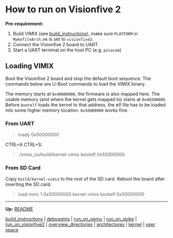 # How to run on Visionfive 2

**Pre-requirement:** 
1. Build VIMIX (see [build_instructions](build_instructions.md)), make sure `PLATFORM` in `MakefileArch.mk` is set to `visionfive2`.
2. Connect the Visionfive 2 board to UART.
3. Start a UART terminal on the host PC (e.g. `picocom`)


## Loading VIMIX

Boot the Visionfive 2 board and stop the default boot sequence. The commands below are U-Boot commands to load the VIMIX binary.

The memory starts at `0x40000000`, the firmware is also mapped here. The usable memory (and where the kernel gets mapped to) starts at `0x40200000`. Before `bootelf` loads the kernel to that address, the elf file has to be loaded into some higher memory location. `0x50000000` works fine.


### From UART

> loady 0x50000000

CTRL+A CTRL+S:
> ./vimix_os/build/kernel-vimix
> bootelf 0x50000000


### From SD Card

Copy `build/kernel-vimix` to the root of the SD card. Reboot the board after inserting the SD card.

> load mmc 1 0x50000000 kernel-vimix
> bootelf 0x50000000



---
**Up:** [README](../README.md)

[build_instructions](build_instructions.md) | [debugging](debugging.md) | [run_on_qemu](run_on_qemu.md) | [run_on_spike](run_on_spike.md) | [run_on_visionfive2](run_on_visionfive2.md) |  [overview_directories](overview_directories.md) | [architectures](architectures.md) | [kernel](kernel/kernel.md) | [user space](userspace/userspace.md)
